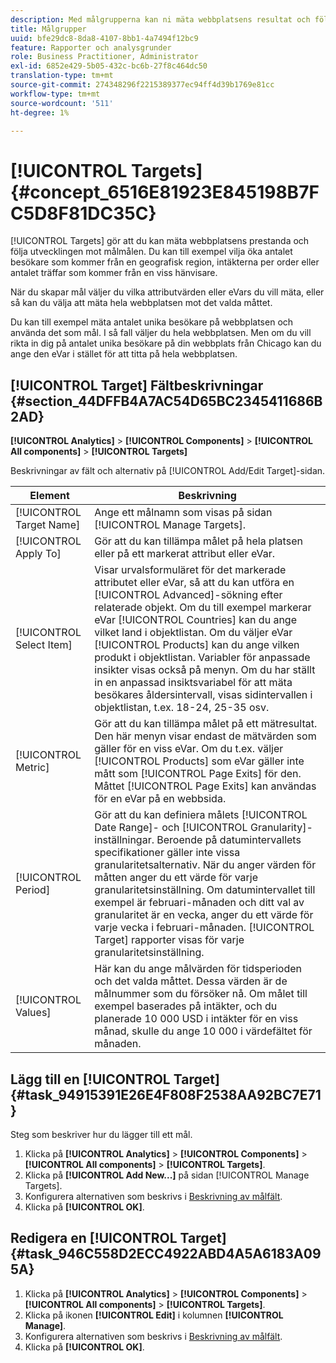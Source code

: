 ```yaml
---
description: Med målgrupperna kan ni mäta webbplatsens resultat och följa utvecklingen mot målmålen. Du kan till exempel vilja öka antalet besökare som kommer från en geografisk region, intäkterna per order eller antalet träffar som kommer från en viss hänvisare.
title: Målgrupper
uuid: bfe29dc8-8da8-4107-8bb1-4a7494f12bc9
feature: Rapporter och analysgrunder
role: Business Practitioner, Administrator
exl-id: 6852e429-5b05-432c-bc6b-27f8c464dc50
translation-type: tm+mt
source-git-commit: 274348296f2215389377ec94ff4d39b1769e81cc
workflow-type: tm+mt
source-wordcount: '511'
ht-degree: 1%

---
```


# [!UICONTROL Targets] {#concept_6516E81923E845198B7FC5D8F81DC35C}

[!UICONTROL Targets] gör att du kan mäta webbplatsens prestanda och följa utvecklingen mot målmålen. Du kan till exempel vilja öka antalet besökare som kommer från en geografisk region, intäkterna per order eller antalet träffar som kommer från en viss hänvisare.

När du skapar mål väljer du vilka attributvärden eller eVars du vill mäta, eller så kan du välja att mäta hela webbplatsen mot det valda måttet.

Du kan till exempel mäta antalet unika besökare på webbplatsen och använda det som mål. I så fall väljer du hela webbplatsen. Men om du vill rikta in dig på antalet unika besökare på din webbplats från Chicago kan du ange den eVar i stället för att titta på hela webbplatsen.

## [!UICONTROL Target] Fältbeskrivningar  {#section_44DFFB4A7AC54D65BC2345411686B2AD}

**[!UICONTROL Analytics]** > **[!UICONTROL Components]** > **[!UICONTROL All components]** > **[!UICONTROL Targets]**

Beskrivningar av fält och alternativ på [!UICONTROL Add/Edit Target]-sidan.

| Element | Beskrivning |
| --- | --- |
| [!UICONTROL Target Name] | Ange ett målnamn som visas på sidan [!UICONTROL Manage Targets]. |
| [!UICONTROL Apply To] | Gör att du kan tillämpa målet på hela platsen eller på ett markerat attribut eller eVar. |
| [!UICONTROL Select Item] | Visar urvalsformuläret för det markerade attributet eller eVar, så att du kan utföra en [!UICONTROL Advanced]-sökning efter relaterade objekt. Om du till exempel markerar eVar [!UICONTROL Countries] kan du ange vilket land i objektlistan. Om du väljer eVar [!UICONTROL Products] kan du ange vilken produkt i objektlistan. Variabler för anpassade insikter visas också på menyn. Om du har ställt in en anpassad insiktsvariabel för att mäta besökares åldersintervall, visas sidintervallen i objektlistan, t.ex. 18-24, 25-35 osv. |
| [!UICONTROL Metric] | Gör att du kan tillämpa målet på ett mätresultat. Den här menyn visar endast de mätvärden som gäller för en viss eVar. Om du t.ex. väljer [!UICONTROL Products] som eVar gäller inte mått som [!UICONTROL Page Exits] för den. Måttet [!UICONTROL Page Exits] kan användas för en eVar på en webbsida. |
| [!UICONTROL Period] | Gör att du kan definiera målets [!UICONTROL Date Range]- och [!UICONTROL Granularity]-inställningar. Beroende på datumintervallets specifikationer gäller inte vissa granularitetsalternativ. När du anger värden för måtten anger du ett värde för varje granularitetsinställning. Om datumintervallet till exempel är februari-månaden och ditt val av granularitet är en vecka, anger du ett värde för varje vecka i februari-månaden. [!UICONTROL Target] rapporter visas för varje granularitetsinställning. |
| [!UICONTROL Values] | Här kan du ange målvärden för tidsperioden och det valda måttet. Dessa värden är de målnummer som du försöker nå. Om målet till exempel baserades på intäkter, och du planerade 10 000 USD i intäkter för en viss månad, skulle du ange 10 000 i värdefältet för månaden. |

## Lägg till en [!UICONTROL Target] {#task_94915391E26E4F808F2538AA92BC7E71}

Steg som beskriver hur du lägger till ett mål.

1. Klicka på **[!UICONTROL Analytics]** > **[!UICONTROL Components]** > **[!UICONTROL All components]** > **[!UICONTROL Targets]**.
1. Klicka på **[!UICONTROL Add New...]** på sidan [!UICONTROL Manage Targets].
1. Konfigurera alternativen som beskrivs i [Beskrivning av målfält](/help/analyze/reports-analytics/targets.md#section_44DFFB4A7AC54D65BC2345411686B2AD).
1. Klicka på **[!UICONTROL OK]**.

## Redigera en [!UICONTROL Target] {#task_946C558D2ECC4922ABD4A5A6183A095A}

1. Klicka på **[!UICONTROL Analytics]** > **[!UICONTROL Components]** > **[!UICONTROL All components]** > **[!UICONTROL Targets]**.
1. Klicka på ikonen **[!UICONTROL Edit]** i kolumnen **[!UICONTROL Manage]**.
1. Konfigurera alternativen som beskrivs i [Beskrivning av målfält](/help/analyze/reports-analytics/targets.md#section_44DFFB4A7AC54D65BC2345411686B2AD).
1. Klicka på **[!UICONTROL OK]**.
